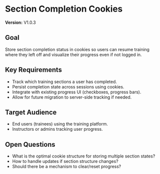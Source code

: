 # Section Completion Cookies

**Version:** V1.0.3

## Goal
Store section completion status in cookies so users can resume training where they left off and visualize their progress even if not logged in.

## Key Requirements
- Track which training sections a user has completed.
- Persist completion state across sessions using cookies.
- Integrate with existing progress UI (checkboxes, progress bars).
- Allow for future migration to server-side tracking if needed.

## Target Audience
- End users (trainees) using the training platform.
- Instructors or admins tracking user progress.

## Open Questions
- What is the optimal cookie structure for storing multiple section states?
- How to handle updates if section structure changes?
- Should there be a mechanism to clear/reset progress?
